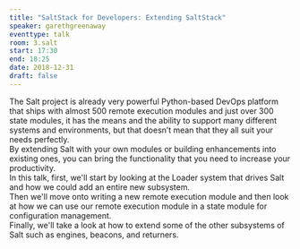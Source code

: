 ```yaml
---
title: "SaltStack for Developers: Extending SaltStack"
speaker: garethgreenaway
eventtype: talk
room: 3.salt
start: 17:30
end: 18:25
date: 2018-12-31
draft: false
---
```


The Salt project is already very powerful Python-based DevOps platform that ships with almost 500 remote execution modules and
just over 300 state modules, it has the means and the ability to support many different systems and environments,
but that doesn’t mean that they all suit your needs perfectly.  
By extending Salt with your own modules or building enhancements into existing ones,
you can bring the functionality that you need to increase your productivity.  
In this talk, first, we'll start by looking at the Loader system that drives Salt and how we could add an entire new subsystem.  
Then we'll move onto writing a new remote execution module and then look at how we can use our remote execution module
in a state module for configuration management.  
Finally, we'll take a look at how to extend some of the other subsystems of Salt such as engines, beacons, and returners.  
